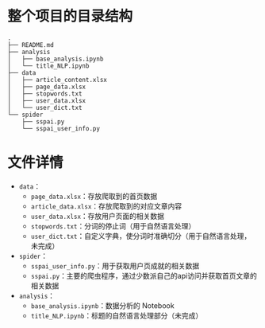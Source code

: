 # 整个项目的目录结构

```
.
├── README.md
├── analysis
│   ├── base_analysis.ipynb
│   └── title_NLP.ipynb
├── data
│   ├── article_content.xlsx
│   ├── page_data.xlsx
│   ├── stopwords.txt
│   ├── user_data.xlsx
│   └── user_dict.txt
└── spider
    ├── sspai.py
    └── sspai_user_info.py
```

# 文件详情

- `data`：
  - `page_data.xlsx`：存放爬取到的首页数据
  - `article_data.xlsx`：存放爬取到的对应文章内容
  - `user_data.xlsx`：存放用户页面的相关数据
  - `stopwords.txt`：分词的停止词（用于自然语言处理）
  - `user_dict.txt`：自定义字典，使分词时准确切分（用于自然语言处理，未完成）
- `spider`：
    - `sspai_user_info.py`：用于获取用户页成就的相关数据
    - `sspai.py`：主要的爬虫程序，通过少数派自己的api访问并获取首页文章的相关数据
- `analysis`：
  - `base_analysis.ipynb`：数据分析的 Notebook
  - `title_NLP.ipynb`：标题的自然语言处理部分（未完成）